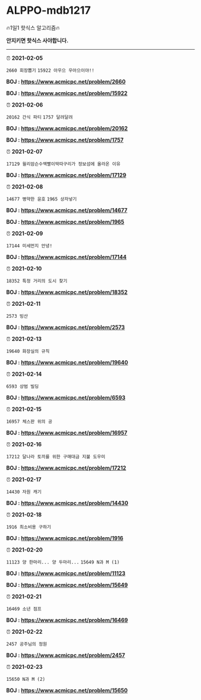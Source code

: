 # ALPPO-mdb1217
:fire:​1일1 핫식스 알고리즘:fire:​

**안지키면 핫식스 사야합니다.**

---

:alarm_clock: **2021-02-05**

`2660 회장뽑기` `15922 아우으 우아으이야!!`

**BOJ : https://www.acmicpc.net/problem/2660**

**BOJ : https://www.acmicpc.net/problem/15922**


:alarm_clock: **2021-02-06**

`20162 간식 파티` `1757 달려달려`

**BOJ : https://www.acmicpc.net/problem/20162**

**BOJ : https://www.acmicpc.net/problem/1757**


:alarm_clock: **2021-02-07**

`17129 윌리암슨수액빨이딱따구리가 정보섬에 올라온 이유`

**BOJ : https://www.acmicpc.net/problem/17129**


:alarm_clock: **2021-02-08**

`14677 병약한 윤호` `1965 상자넣기`

**BOJ : https://www.acmicpc.net/problem/14677**

**BOJ : https://www.acmicpc.net/problem/1965**


:alarm_clock: **2021-02-09**

`17144 미세먼지 안녕!`

**BOJ : https://www.acmicpc.net/problem/17144**


:alarm_clock: **2021-02-10**

`18352 특정 거리의 도시 찾기`

**BOJ : https://www.acmicpc.net/problem/18352**


:alarm_clock: **2021-02-11**

`2573 빙산`

**BOJ : https://www.acmicpc.net/problem/2573**


:alarm_clock: **2021-02-13**

`19640 화장실의 규칙`

**BOJ : https://www.acmicpc.net/problem/19640**


:alarm_clock: **2021-02-14**

`6593 상범 빌딩`

**BOJ : https://www.acmicpc.net/problem/6593**


:alarm_clock: **2021-02-15**

`16957 체스판 위의 공`

**BOJ : https://www.acmicpc.net/problem/16957**


:alarm_clock: **2021-02-16**

`17212 달나라 토끼를 위한 구매대금 지불 도우미`

**BOJ : https://www.acmicpc.net/problem/17212**


:alarm_clock: **2021-02-17**

`14430 자원 캐기`

**BOJ : https://www.acmicpc.net/problem/14430**



:alarm_clock: **2021-02-18**

`1916 최소비용 구하기`

**BOJ : https://www.acmicpc.net/problem/1916**



:alarm_clock: **2021-02-20**

`11123 양 한마리... 양 두마리...` `15649 N과 M (1)`

**BOJ : https://www.acmicpc.net/problem/11123**

**BOJ : https://www.acmicpc.net/problem/15649**


:alarm_clock: **2021-02-21**

`16469 소년 점프`

**BOJ : https://www.acmicpc.net/problem/16469**


:alarm_clock: **2021-02-22**

`2457 공주님의 정원`

**BOJ : https://www.acmicpc.net/problem/2457**


:alarm_clock: **2021-02-23**

`15650 N과 M (2)`

**BOJ : https://www.acmicpc.net/problem/15650**
